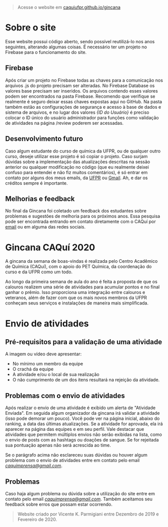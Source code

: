 > Acesse o website em [caquiufpr.github.io/gincana](https://caquiufpr.github.io/gincana/)

# Sobre o site
Esse website possui código aberto, sendo possível reutilizá-lo nos anos seguintes, alterando algumas coisas. É necessário ter um projeto no Firebase para o funcionamento do site.

## Firebase
Após criar um projeto no Firebase todas as chaves para a comunicação nos arquivos .js do projeto precisam ser alteradas. No Firebase Database os valores base precisam ser inseridos. Os arquivos contendo esses valores podem ser encontrados na pasta Firebase. Recomendo que verifique se realmente é seguro deixar essas chaves expostas aqui no GitHub. Na pasta também estão as configurações de segurança e acesso à base de dados e sistema de arquivos, e no lugar dos valores *{ID do Usuário}* é preciso colocar o ID único do usuário administrador para funções como validação de atividades na página /review poderem ser acessadas.

## Desenvolvimento futuro
Caso algum estudante do curso de química da UFPR, ou de qualquer outro curso, deseje utilizar esse projeto é só copiar o projeto. Caso surjam dúvidas sobre a implementação das atualizações descritas na sessão anterior ou qualquer modificação no código (que eu realmente deixei confuso para entendei e não fiz muitos comentários), é só entrar em contato por alguns dos meus emails, da [UFPR](mailto:vicenteparmigiani@ufpr.br) ou [Gmail](mailto:vicenteparmigiani@gmail.com). Ah, e dar os créditos sempre é importante.

## Melhorias e feedback
No final da Gincana foi coletado um feedback dos estudantes sobre problemas e sugestões de melhoria para os próximos anos. Essa pesquisa pode ser encontrada entrando em contato diretamente com o CAQuí por [email](mailto:caqui.ufpr@gmail.com) ou em alguma das redes sociais.

# Gincana CAQuí 2020
 A gincana da semana de boas-vindas é realizada pelo Centro Acadêmico de Química (CAQuí), com o apoio do PET Química, da coordenação do curso e da UFPR como um todo.

Ao longo da primeira semana de aula do ano é feita a proposta de que os calouros realizem uma série de atividades para acumular pontos e no final ganhar o prêmio. Isso proporciona uma integração entre calouros e veteranos, além de fazer com que os mais novos membros da UFPR conheçam seus serviços e instalações de maneira mais simplificada.

# Envio de atividades

## Pré-requisitos para a validação de uma atividade

A imagem ou vídeo deve apresentar:
- No mínimo um membro da equipe
- O crachá da equipe
- A atividade e/ou o local de sua realização
- O não cumprimento de um dos itens resultará na rejeição da atividade.

## Problemas com o envio de atividades

Após realizar o envio de uma atividade é exibido um alerta de "Atividade Enviada". Em seguida algum organizador da gincana irá validar a atividade (isso pode demorar um pouco). Você pode ver na página inicial, abaixo do ranking, a data das últimas atualizações. Se a atividade for aprovada, ela irá aparecer na página das equipes e em seu perfil. Vale destacar que atividades que permitem múltiplos envios não serão exibidas na lista, como o envio de posts com as hashtags ou doações de sangue. Se for rejeitada sua pontuação apenas não será acrescida ao time.

Se o parágrafo acima não esclareceu suas dúvidas ou houver algum problema com o envio de atividades entre em contato pelo email *caquimprensa@gmail.com*.

## Problemas
Caso haja algum problema ou dúvida sobre a utilização do site entre em contato pelo email *caquimprensa@gmail.com*. Também aceitamos seu feedback sobre erros que possam estar ocorrendo.

> Website criado por Vicente K. Parmigiani entre Dezembro de 2019 e Fevereiro de 2020.
